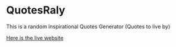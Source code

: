 # QuotesRaly

This is a random inspirational Quotes Generator (Quotes to live by)

[Here is the live website](https://ralymuhif.github.io/AnalogClock/)
